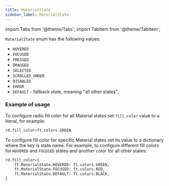 ```yaml
---
title: MaterialState
sidebar_label: MaterialState
---
```

import Tabs from '@theme/Tabs';
import TabItem from '@theme/TabItem';

`MaterialState` enum has the following values:

* `HOVERED`
* `FOCUSED`
* `PRESSED`
* `DRAGGED`
* `SELECTED`
* `SCROLLED_UNDER`
* `DISABLED`
* `ERROR`
* `DEFAULT` - fallback state, meaning "all other states".

### Example of usage

To configure radio fill color for all Material states set `fill_color` value to a literal, for example:

```python
rd.fill_color=ft.colors.GREEN
```

To configure fill color for specific Material states set its value to a dictionary where the key is state name. For example, to configure different fill colors for `HOVERED` and `FOCUSED` states and another color for all other states:

```python
rd.fill_color={
    ft.MaterialState.HOVERED: ft.colors.GREEN,
    ft.MaterialState.FOCUSED: ft.colors.RED,
    ft.MaterialState.DEFAULT: ft.colors.BLACK,
}
```